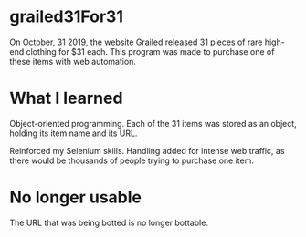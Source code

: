 # grailed31For31
On October, 31 2019, the website Grailed released 31 pieces of rare high-end clothing for $31 each. This program was made to purchase one of these items with web automation.

# What I learned
Object-oriented programming. Each of the 31 items was stored as an object, holding its item name and its URL.

Reinforced my Selenium skills. Handling added for intense web traffic, as there would be thousands of people trying to purchase one item.

# No longer usable
The URL that was being botted is no longer bottable.
